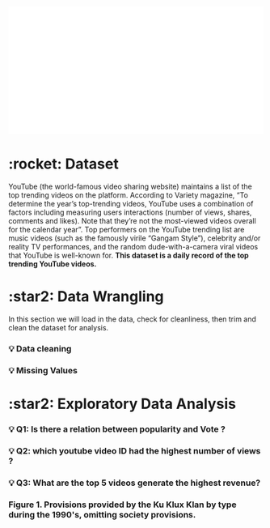 <br> <br>

<img src="./board.svg" alt="" /> 


<h1>:rocket: Dataset</h1>
YouTube (the world-famous video sharing website) maintains a list of the top trending videos on the platform. According to Variety magazine, “To determine the year’s top-trending videos, YouTube uses a combination of factors including measuring users interactions (number of views, shares, comments and likes). Note that they’re not the most-viewed videos overall for the calendar year”. Top performers on the YouTube trending list are music videos (such as the famously virile “Gangam Style”), celebrity and/or reality TV performances, and the random dude-with-a-camera viral videos that YouTube is well-known for. <strong> This dataset is a daily record of the top trending YouTube videos.</strong>

<br>

<h1> :star2: Data Wrangling  </h1>
  
<p>In this section we will load in the data, check for cleanliness, then trim and clean the dataset for analysis.</p>

<h3> 💡 Data cleaning <h3>
<h3> 💡 Missing Values <h3>
  
  
  <h1> :star2:  Exploratory Data Analysis  </h1>
  <h3> 💡 Q1: Is there a relation between popularity and Vote ? <h3>
  <h3> 💡 Q2: which youtube video ID had the highest number of views ? <h3>
  <h3> 💡 Q3: What are the top 5 videos generate the highest revenue? <h3>
    
 
 
  
Figure 1. Provisions provided by the Ku Klux Klan by type during the 1990's, omitting society provisions.

